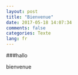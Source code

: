 ```yaml
---
layout: post
title: "Bienvenue"
date: 2017-05-18 14:07:34
comments: false
categories: Texte
lang: fr
---
```

###hallo

bienvenue
